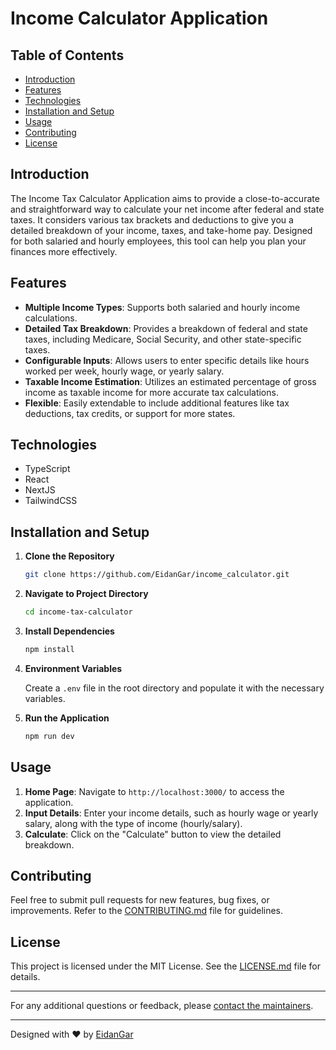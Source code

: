 # Income Calculator Application

## Table of Contents

- [Introduction](#introduction)
- [Features](#features)
- [Technologies](#technologies)
- [Installation and Setup](#installation-and-setup)
- [Usage](#usage)
- [Contributing](#contributing)
- [License](#license)

## Introduction

The Income Tax Calculator Application aims to provide a close-to-accurate and straightforward way to calculate your net income after federal and state taxes. It considers various tax brackets and deductions to give you a detailed breakdown of your income, taxes, and take-home pay. Designed for both salaried and hourly employees, this tool can help you plan your finances more effectively.

## Features

- **Multiple Income Types**: Supports both salaried and hourly income calculations.
- **Detailed Tax Breakdown**: Provides a breakdown of federal and state taxes, including Medicare, Social Security, and other state-specific taxes.
- **Configurable Inputs**: Allows users to enter specific details like hours worked per week, hourly wage, or yearly salary.
- **Taxable Income Estimation**: Utilizes an estimated percentage of gross income as taxable income for more accurate tax calculations.
- **Flexible**: Easily extendable to include additional features like tax deductions, tax credits, or support for more states.

## Technologies

- TypeScript
- React
- NextJS
- TailwindCSS

## Installation and Setup

1. **Clone the Repository**

    ```bash
    git clone https://github.com/EidanGar/income_calculator.git
    ```

2. **Navigate to Project Directory**

    ```bash
    cd income-tax-calculator
    ```

3. **Install Dependencies**

    ```bash
    npm install
    ```

4. **Environment Variables**

    Create a `.env` file in the root directory and populate it with the necessary variables.

5. **Run the Application**

    ```bash
    npm run dev
    ```

## Usage

1. **Home Page**: Navigate to `http://localhost:3000/` to access the application.
2. **Input Details**: Enter your income details, such as hourly wage or yearly salary, along with the type of income (hourly/salary).
3. **Calculate**: Click on the "Calculate" button to view the detailed breakdown.

## Contributing

Feel free to submit pull requests for new features, bug fixes, or improvements. Refer to the [CONTRIBUTING.md](CONTRIBUTING.md) file for guidelines.

## License

This project is licensed under the MIT License. See the [LICENSE.md](LICENSE) file for details.

---

For any additional questions or feedback, please [contact the maintainers](mailto:your-email@example.com).

---

Designed with ❤️ by [EidanGar](https://github.com/EidanGar)
